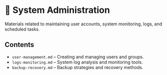 # 🔧 System Administration

Materials related to maintaining user accounts, system monitoring, logs, and scheduled tasks.

## Contents

- `user-management.md` – Creating and managing users and groups.
- `logs-monitoring.md` – System log analysis and monitoring tools.
- `backup-recovery.md` – Backup strategies and recovery methods.
